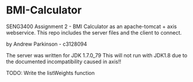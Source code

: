 # BMI-Calculator
SENG3400 Assignment 2 - BMI Calculator as an apache-tomcat + axis webservice. This repo includes the server files and the client to connect.

by Andrew Parkinson - c3128094

The server was written for JDK 1.7.0_79
This will not run with JDK1.8 due to the documented incompatibility caused in axis!!

TODO:
Write the listWeights function